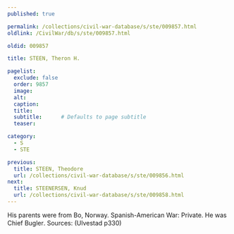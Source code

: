 ```yaml
---
published: true

permalink: /collections/civil-war-database/s/ste/009857.html
oldlink: /CivilWar/db/s/ste/009857.html

oldid: 009857

title: STEEN, Theron H.

pagelist:
  exclude: false
  order: 9857
  image: 
  alt:
  caption:
  title:
  subtitle:      # Defaults to page subtitle
  teaser:

category: 
  - S 
  - STE

previous:
  title: STEEN, Theodore
  url: /collections/civil-war-database/s/ste/009856.html  
next:
  title: STEENERSEN, Knud
  url: /collections/civil-war-database/s/ste/009858.html   
---
```

His parents were from Bo, Norway. Spanish-American War: Private. He was &#147;Chief Bugler&#148;. Sources: (Ulvestad p330)